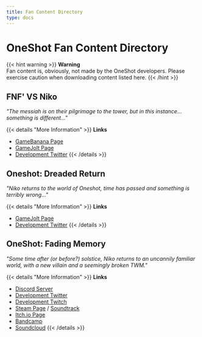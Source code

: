 ```yaml
---
title: Fan Content Directory
type: docs
---
```


# OneShot Fan Content Directory
{{< hint warning >}}
**Warning**  
Fan content is, obviously, not made by the OneShot developers. Please exercise caution when downloading content listed here.
{{< /hint >}}

## FNF' VS Niko

*"The messiah is on their pilgrimage to the tower, but in this instance... something is different..."*

{{< details "More Information" >}}
**Links**
- [GameBanana Page](https://gamebanana.com/wips/63088)
- [GameJolt Page](https://gamejolt.com/games/VSNiko/692264)
- [Development Twitter](https://twitter.com/FunkinVSNiko)
{{< /details >}}

## Oneshot: Dreaded Return
*"Niko returns to the world of Oneshot, time has passed and something is terribly wrong..."*

{{< details "More Information" >}}
**Links**
- [GameJolt Page](https://gamejolt.com/games/OSDR/706041)
- [Development Twitter](https://twitter.com/OneshotDreaded)
{{< /details >}}

## OneShot: Fading Memory
*"Some time after (or before?) solstice, Niko returns to an uncannily familiar world, with a new villain and a seemingly broken TWM."*

{{< details "More Information" >}}
**Links**
- [Discord Server](https://discord.gg/kSqwkj3j6Q)
- [Development Twitter](https://twitter.com/Astrabit4)
- [Development Twitch](https://www.twitch.tv/speak2erase)
- [Steam Page](https://store.steampowered.com/app/1569440/) / [Soundtrack](https://store.steampowered.com/app/1569490/)
- [Itch.io Page](https://astrabit.itch.io/oneshot-fading-memory)
- [Bandcamp](https://astrabit.bandcamp.com/album/oneshot-fading-memory-official-soundtrack)
- [Soundcloud](https://soundcloud.com/astrabit/sets/oneshot-fading-memory-ost)
{{< /details >}}